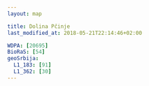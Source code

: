 ```yaml
---
layout: map

title: Dolina Pčinje
last_modified_at: 2018-05-21T22:14:46+02:00

WDPA: [20695]
BioRaS: [54]
geoSrbija:
  L1_183: [91]
  L1_362: [30]
---
```

